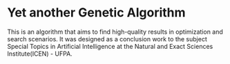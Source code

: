 Yet another Genetic Algorithm
===

This is an algorithm that aims to find high-quality results in optimization and search scenarios.
It was designed as a conclusion work to the subject Special Topics in Artificial Intelligence at
the Natural and Exact Sciences Institute(ICEN) - UFPA.
